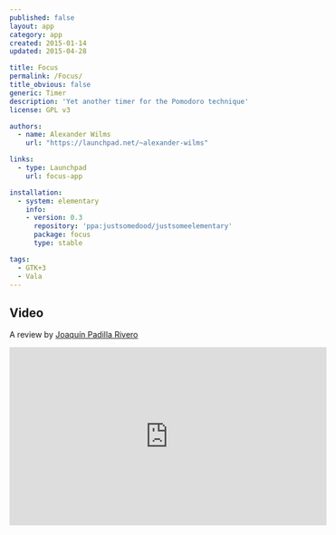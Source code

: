 ```yaml
---
published: false
layout: app
category: app
created: 2015-01-14
updated: 2015-04-28

title: Focus
permalink: /Focus/
title_obvious: false
generic: Timer
description: 'Yet another timer for the Pomodoro technique'
license: GPL v3

authors:
  - name: Alexander Wilms
    url: "https://launchpad.net/~alexander-wilms"

links:
  - type: Launchpad
    url: focus-app

installation:
  - system: elementary
    info:
    - version: 0.3
      repository: 'ppa:justsomedood/justsomeelementary'
      package: focus
      type: stable

tags:
  - GTK+3
  - Vala
---
```

## Video
A review by [Joaquín Padilla Rivero](https://www.youtube.com/channel/UC_im4PuM9ViTNjaUf2cXmgg)

<iframe width="560" height="315" src="https://www.youtube.com/embed/QnO6P9IUkiU" frameborder="0" allowfullscreen></iframe>
